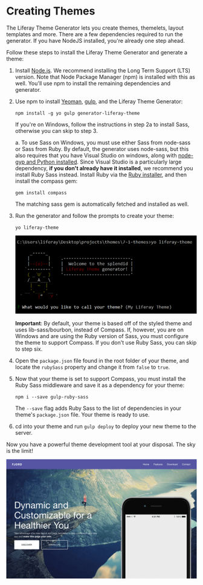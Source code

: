 # Creating Themes [](id=creating-themes)

The Liferay Theme Generator lets you create themes, themelets, layout templates 
and more. There are a few dependencies required to run the generator. If you 
have NodeJS installed, you're already one step ahead. 

Follow these steps to install the Liferay Theme Generator and generate a theme:

1.  Install [Node.js](http://nodejs.org/). We recommend installing the Long Term 
    Support (LTS) version. Note that Node Package Manager (npm) is installed 
    with this as well. You'll use npm to install the remaining dependencies and 
    generator. 

2.  Use npm to install 
    [Yeoman](http://yeoman.io/), 
    [gulp](https://gulpjs.com/), 
    and the Liferay Theme Generator:

        npm install -g yo gulp generator-liferay-theme
        
    If you're on Windows, follow the instructions in step 2a to install Sass, 
    otherwise you can skip to step 3.

    a.  To use Sass on Windows, you must use either Sass from node-sass or Sass 
        from Ruby. By default, the generator uses node-sass, but this also 
        requires that you have Visual Studio on windows, along with 
        [node-gyp and Python installed](https://github.com/nodejs/node-gyp#installation). 
        Since Visual Studio is a particularly large dependency, **if you don't 
        already have it installed**, we recommend you install Ruby Sass instead. 
        Install Ruby via the 
        [Ruby installer](http://rubyinstaller.org/), 
        and then install the compass gem:

        gem install compass
    
    The matching sass gem is automatically fetched and installed as well. 

3.  Run the generator and follow the prompts to create your theme:

        yo liferay-theme

    ![Figure 1: You can generate a theme by answering just a few configuration questions.](../../../../images/theme-generator-theme-prompt.png)

    **Important**: By default, your theme is based off of the styled theme and 
    uses lib-sass/bourbon, instead of Compass. If, however, you are on Windows 
    and are using the Ruby version of Sass, you must configure the theme to 
    support Compass. If you don't use Ruby Sass, you can skip to step six. 

4.  Open the `package.json` file found in the root folder of your theme, and 
    locate the `rubySass` property and change it from `false` to `true`. 
    
5.  Now that your theme is set to support Compass, you must install the Ruby 
    Sass middleware and save it as a dependency for your theme:

        npm i --save gulp-ruby-sass

    The `--save` flag adds Ruby Sass to the list of dependencies in your theme's 
    `package.json` file. Your theme is ready to use. 

6.  cd into your theme and run `gulp deploy` to deploy your new theme to the 
    server.
    
Now you have a powerful theme development tool at your disposal. The sky is the 
limit!

![Figure 2: The tools are in your hands to create any theme you can imagine.](../../../../images/theme-generator-theme-example.png)
